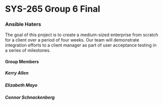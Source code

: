 <h1> SYS-265 Group 6 Final</h1>

<h3>Ansible Haters</h3>


<p>The goal of this project is to create a medium-sized enterprise from scratch for a client over a period of four weeks.  Our team will demonstrate integration efforts to a client manager as part of user acceptance testing in a series of milestones.</p>

<h4>Group Members</h4>

<h5>Kerry Allen</h5>
<h5>Elizabeth Mayo</h5>
<h5>Connor Schnackenberg</h5>
